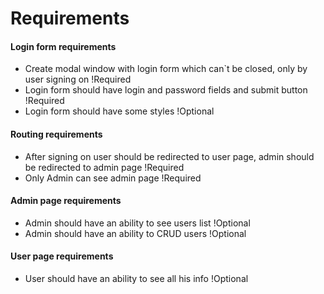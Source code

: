 # Requirements

#### Login form requirements
- Create modal window with login form which can`t be closed, only by user signing on !Required
- Login form should have login and password fields and submit button !Required
- Login form should have some styles !Optional

#### Routing requirements
- After signing on user should be redirected to user page, admin should be redirected to admin page !Required
- Only Admin can see admin page !Required

#### Admin page requirements
- Admin should have an ability to see users list !Optional
- Admin should have an ability to CRUD users !Optional

#### User page requirements
- User should have an ability to see all his info !Optional